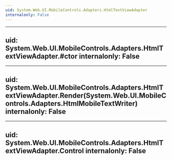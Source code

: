 ```yaml
---
uid: System.Web.UI.MobileControls.Adapters.HtmlTextViewAdapter
internalonly: False
---
```


---
uid: System.Web.UI.MobileControls.Adapters.HtmlTextViewAdapter.#ctor
internalonly: False
---

---
uid: System.Web.UI.MobileControls.Adapters.HtmlTextViewAdapter.Render(System.Web.UI.MobileControls.Adapters.HtmlMobileTextWriter)
internalonly: False
---

---
uid: System.Web.UI.MobileControls.Adapters.HtmlTextViewAdapter.Control
internalonly: False
---

